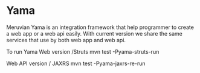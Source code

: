Yama
====

Meruvian Yama is an integration framework that help programmer to create a web app or a web api easily. With current version we share the same services that use by both web app and web api.

To run Yama
Web version /Struts
mvn test -Pyama-struts-run

Web API version / JAXRS
mvn test -Pyama-jaxrs-re-run
